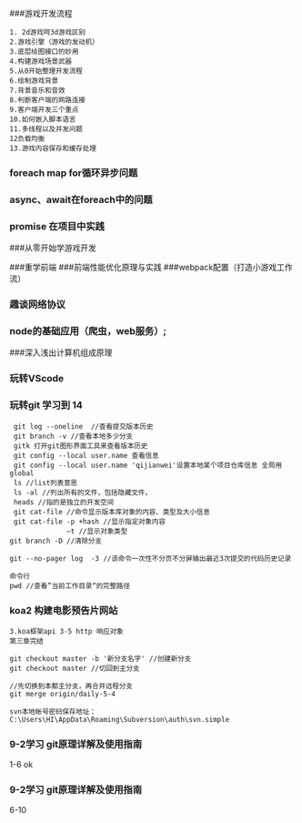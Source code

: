 ###游戏开发流程
```
1. 2d游戏呵3d游戏区别
2.游戏引擎（游戏的发动机）
3.底层绘图接口的妙用
4.构建游戏场景武器
5.从0开始整理开发流程
6.绘制游戏背景
7.背景音乐和音效
8.判断客户端的网路连接
9.客户端开发三个重点
10.如何嵌入脚本语言
11.多线程以及并发问题
12负载均衡
13.游戏内容保存和缓存处理
```
### foreach map for循环异步问题
### async、await在foreach中的问题
### promise 在项目中实践

###从零开始学游戏开发

###重学前端
###前端性能优化原理与实践
###webpack配置（打造小游戏工作流）

### 趣谈网络协议
### node的基础应用（爬虫，web服务）;

###深入浅出计算机组成原理

### 玩转VScode

### 玩转git 学习到 14
```
 git log --oneline  //查看提交版本历史
 git branch -v //查看本地多少分支 
 gitk 打开git图形界面工具来查看版本历史
 git config --local user.name 查看信息
 git config --local user.name 'qijianwei'设置本地某个项目仓库信息 全局用global
 ls //list列表意思
 ls -al //列出所有的文件，包括隐藏文件，
 heads //指的是独立的开发空间
 git cat-file //命令显示版本库对象的内容、类型及大小信息
 git cat-file -p +hash //显示指定对象内容
              —t //显示对象类型
git branch -D //清除分支

git --no-pager log  -3 //该命令一次性不分页不分屏输出最近3次提交的代码历史记录

命令行
pwd //查看”当前工作目录“的完整路径
```
### koa2 构建电影预告片网站
```
3.koa框架api 3-5 http 响应对象 
第三章完结

git checkout master -b '新分支名字' //创建新分支
git checkout master //切回到主分支

//先切换到本都主分支，再合并远程分支
git merge origin/daily-5-4

svn本地帐号密码保存地址：C:\Users\HI\AppData\Roaming\Subversion\auth\svn.simple
```


### 9-2学习 git原理详解及使用指南
1-6   ok
###  9-2学习 git原理详解及使用指南
6-10